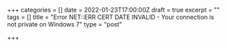 +++
categories = []
date = 2022-01-23T17:00:00Z
draft = true
excerpt = ""
tags = []
title = "Error NET::ERR CERT DATE INVALID - Your connection is not private on Windows 7"
type = "post"

+++
